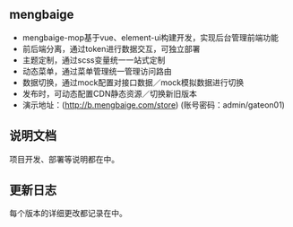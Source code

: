 ## mengbaige
- mengbaige-mop基于vue、element-ui构建开发，实现后台管理前端功能
- 前后端分离，通过token进行数据交互，可独立部署
- 主题定制，通过scss变量统一一站式定制
- 动态菜单，通过菜单管理统一管理访问路由
- 数据切换，通过mock配置对接口数据／mock模拟数据进行切换
- 发布时，可动态配置CDN静态资源／切换新旧版本
- 演示地址：(http://b.mengbaige.com/store) (账号密码：admin/gateon01)


## 说明文档
项目开发、部署等说明都在中。


## 更新日志
每个版本的详细更改都记录在中。